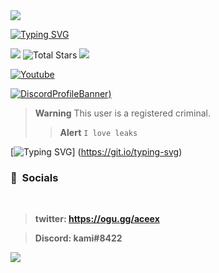 <a href='(https://github.com/kamihyp)'>
<img src="https://media1.giphy.com/media/W9MrfVxE4s2Zi/giphy.gif?cid=ecf05e476qsncpoev4p8r14z6xz7j9vlp2xzzmm12fwj7xqn&rid=giphy.gif&ct=g"></code></a>

[![Typing SVG](https://readme-typing-svg.demolab.com?font=Fira+Code&pause=1000&color=2807F7&width=435&lines=kamii)](https://git.io/typing-svg)

 <a href="https://discord.gg/WdMhu2Vzyw " target="_blank"><img src="https://img.shields.io/badge/Discord-7289DA?style=for-the-badge&logo=discord&logoColor=white" target="_blank"></a> <img alt="Total Stars" src="https://img.shields.io/github/stars/aceeontop?style=flat-square"> ![](https://komarev.com/ghpvc/?username=aceeontop)
 <p align="left">
  <a href="https://www.youtube.com/c/aceeontop"><img alt="Youtube" title="Youtube" src="https://img.shields.io/badge/-Subscribe-red?style=for-the-badge&logo=youtube&logoColor=white"/></a>
</p>

[![DiscordProfileBanner](https://discord.c99.nl/widget/theme-4/918827904144658432.png))](https://discord.com)

> **Warning**
> This user is a registered criminal.
> > **Alert**
> ```I love leaks```

[![Typing SVG](https://readme-typing-svg.herokuapp.com?duration=2100&color=F7C433&lines=Kami+is+on+top%3F;Local+sex+offender.)]
(https://git.io/typing-svg)

### <p align="left">🥴 &nbsp;Socials</p>
<br>
<p align="left"><strong>

 > **twitter:**
 https://ogu.gg/aceex

 > **Discord:**
> kami#8422
</strong></p>


  <a href='(https://github.com/kamihyp)'>
<img src="https://media1.giphy.com/media/W9MrfVxE4s2Zi/giphy.gif?cid=ecf05e476qsncpoev4p8r14z6xz7j9vlp2xzzmm12fwj7xqn&rid=giphy.gif&ct=g"></code></a>
